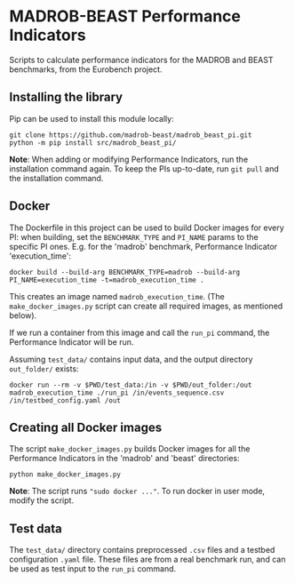 MADROB-BEAST Performance Indicators
=================================================

Scripts to calculate performance indicators for the MADROB and BEAST benchmarks, from the Eurobench project.

## Installing the library
Pip can be used to install this module locally:
```
git clone https://github.com/madrob-beast/madrob_beast_pi.git
python -m pip install src/madrob_beast_pi/
```

**Note**: When adding or modifying Performance Indicators, run the installation command again. To keep the PIs up-to-date, run `git pull` and the installation command.

## Docker

The Dockerfile in this project can be used to build Docker images for every PI:
when building, set the `BENCHMARK_TYPE` and `PI_NAME` params to the specific PI ones. E.g. for the 'madrob' benchmark, Performance Indicator 'execution_time':
```
docker build --build-arg BENCHMARK_TYPE=madrob --build-arg PI_NAME=execution_time -t=madrob_execution_time .
```
This creates an image named `madrob_execution_time`. (The `make_docker_images.py` script can create all required images, as mentioned below).

If we run a container from this image and call the `run_pi` command, 
the Performance Indicator will be run.

Assuming `test_data/` contains input data, and the output directory `out_folder/` exists:
```
docker run --rm -v $PWD/test_data:/in -v $PWD/out_folder:/out madrob_execution_time ./run_pi /in/events_sequence.csv /in/testbed_config.yaml /out
```

## Creating all Docker images

The script `make_docker_images.py` builds Docker images for all the Performance Indicators in the 'madrob' and 'beast' directories:
```
python make_docker_images.py
```
**Note**: The script runs `"sudo docker ..."`. To run docker in user mode, modify the script.

## Test data

The `test_data/` directory contains preprocessed `.csv` files and a testbed configuration `.yaml` file. These files are from a real benchmark run, and can be used as test input to the `run_pi` command.
